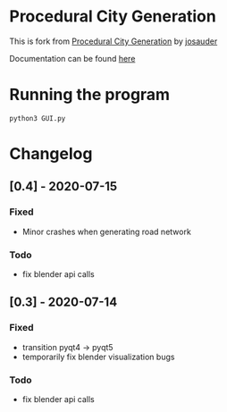 # Procedural City Generation

This is fork from [Procedural City Generation](https://github.com/josauder/procedural_city_generation) by [josauder](https://github.com/josauder)

Documentation can be found [here](http://josauder.github.io/procedural_city_generation)


# Running the program

`python3 GUI.py`


# Changelog

## [0.4] - 2020-07-15

### Fixed

- Minor crashes when generating road network

### Todo

- fix blender api calls


## [0.3] - 2020-07-14

### Fixed

- transition pyqt4 -> pyqt5
- temporarily fix blender visualization bugs

### Todo

- fix blender api calls